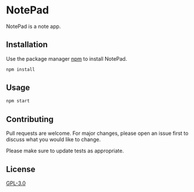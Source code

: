 # NotePad

NotePad is a note app.

## Installation

Use the package manager [npm](https://www.npmjs.com/) to install NotePad.

```bash
npm install
```

## Usage

```bash
npm start
```

## Contributing

Pull requests are welcome. For major changes, please open an issue first
to discuss what you would like to change.

Please make sure to update tests as appropriate.

## License

[GPL-3.0](https://choosealicense.com/licenses/gpl-3.0/)